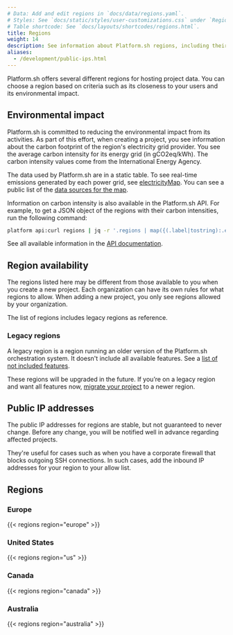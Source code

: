 ```yaml
---
# Data: Add and edit regions in `docs/data/regions.yaml`.
# Styles: See `docs/static/styles/user-customizations.css` under `Region information`
# Table shortcode: See `docs/layouts/shortcodes/regions.html`.
title: Regions
weight: 14
description: See information about Platform.sh regions, including their environmental impact and IP addresses.
aliases:
  - /development/public-ips.html
---
```


Platform.sh offers several different regions for hosting project data.
You can choose a region based on criteria such as its closeness to your users and its environmental impact.

## Environmental impact

Platform.sh is committed to reducing the environmental impact from its activities.
As part of this effort, when creating a project, you see information about the carbon footprint of the region's electricity grid provider.
You see the average carbon intensity for its energy grid (in gCO2eq/kWh).
The carbon intensity values come from the International Energy Agency.

The data used by Platform.sh are in a static table.
To see real-time emissions generated by each power grid, see [electricityMap](https://app.electricitymap.org/map).
You can see a public list of the [data sources for the map](https://github.com/electricitymap/electricitymap-contrib/blob/master/DATA_SOURCES.md).

Information on carbon intensity is also available in the Platform.sh API.
For example, to get a JSON object of the regions with their carbon intensities, run the following command:

```bash
platform api:curl regions | jq -r '.regions | map({(.label|tostring):.environmental_impact.carbon_intensity}) | add'
```

See all available information in the [API documentation](https://api.platform.sh/docs/#tag/Regions).

## Region availability

The regions listed here may be different from those available to you when you create a new project.
Each organization can have its own rules for what regions to allow.
When adding a new project, you only see regions allowed by your organization.

The list of regions includes legacy regions as reference.

### Legacy regions

A legacy region is a region running an older version of the Platform.sh orchestration system.
It doesn't include all available features.
See a [list of not included features](../projects/region-migration.md#why-migrate-between-regions).

These regions will be upgraded in the future.
If you’re on a legacy region and want all features now,
[migrate your project](../projects/region-migration.md) to a newer region.

## Public IP addresses

The public IP addresses for regions are stable, but not guaranteed to never change.
Before any change, you will be notified well in advance regarding affected projects.

They're useful for cases such as when you have a corporate firewall that blocks outgoing SSH connections.
In such cases, add the inbound IP addresses for your region to your allow list.

## Regions

### Europe

{{< regions region="europe" >}}

### United States

{{< regions region="us" >}}

### Canada

{{< regions region="canada" >}}

### Australia

{{< regions region="australia" >}}
